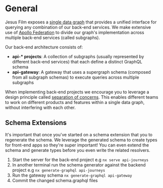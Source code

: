 # General

Jesus Film exposes a [single data graph](https://graphql.jesusfilm.org/) that provides a unified interface for querying any combination of our back-end services. We make extensive use of [Apollo Federation](https://www.apollographql.com/docs/federation/) to divide our graph's implementation across multiple back-end services (called subgraphs).

Our back-end architecture consists of:

- **api-\* projects**: A collection of subgraphs (usually represented by different back-end services) that each define a distinct GraphQL schema
- **api-gateway**: A gateway that uses a supergraph schema (composed from all subgraph schemas) to execute queries across multiple subgraphs

When implementing back-end projects we encourage you to leverage a design principle called [separation of concerns](https://en.wikipedia.org/wiki/Separation_of_concerns). This enables different teams to work on different products and features within a single data graph, without interfering with each other.

## Schema Extensions

It's important that once you've started on a schema extension that you to regenerate the schema. We leverage the generated schema to create types for front-end apps so they're super important! You can even extend the schema and generate types before you even write the related resolvers.

1. Start the server for the back-end project e.g `nx serve api-journeys`
1. In another terminal run the schema generator against the backend project e.g `nx generate-graphql api-journeys`
1. Run the gateway schema `nx generate-graphql api-gateway`
1. Commit the changed schema.graphql files
